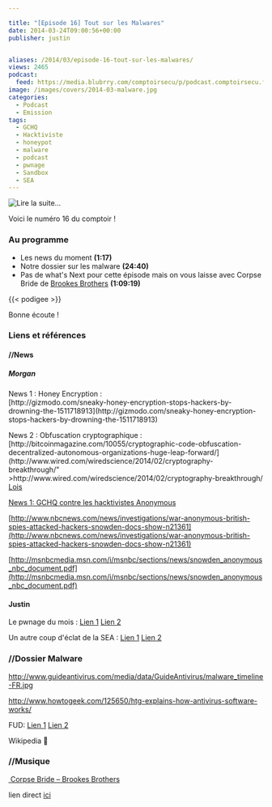 ```yaml
---

title: "[Episode 16] Tout sur les Malwares"
date: 2014-03-24T09:00:56+00:00
publisher: justin


aliases: /2014/03/episode-16-tout-sur-les-malwares/
views: 2465
podcast:
  feed: https://media.blubrry.com/comptoirsecu/p/podcast.comptoirsecu.fr/CSEC.EP16.2014-03-23.MALWARE.mp3
image: /images/covers/2014-03-malware.jpg
categories:
  - Podcast
  - Emission
tags:
  - GCHQ
  - Hacktiviste
  - honeypot
  - malware
  - podcast
  - pwnage
  - Sandbox
  - SEA
---
```

![](https://www.comptoirsecu.fr/wp-includes/js/tinymce/plugins/wordpress/img/trans.gif "Lire la suite…")

Voici le numéro 16 du comptoir !

### Au programme

  * Les news du moment **(1:17)**
  * Notre dossier sur les malware **(24:40)**
  * Pas de what's Next pour cette épisode mais on vous laisse avec Corpse Bride de [Brookes Brothers](https://soundcloud.com/brookesbrothers) **(1:09:19)**



  {{< podigee >}}






Bonne écoute !



### Liens et références



#### //News

##### Morgan

<p dir="ltr">
  News 1 : Honey Encryption :<br /> [http://gizmodo.com/sneaky-honey-encryption-stops-hackers-by-drowning-the-1511718913](http://gizmodo.com/sneaky-honey-encryption-stops-hackers-by-drowning-the-1511718913)


<p dir="ltr">
  News 2 : Obfuscation cryptographique :<br /> [http://bitcoinmagazine.com/10055/cryptographic-code-obfuscation-decentralized-autonomous-organizations-huge-leap-forward/](http://www.wired.com/wiredscience/2014/02/cryptography-breakthrough/" >http://www.wired.com/wiredscience/2014/02/cryptography-breakthrough/</a><br /> <a href="http://bitcoinmagazine.com/10055/cryptographic-code-obfuscation-decentralized-autonomous-organizations-huge-leap-forward/)


<h4 dir="ltr">
  Lois
</h4>


  News 1: GCHQ contre les hacktivistes Anonymous



  [http://www.nbcnews.com/news/investigations/war-anonymous-british-spies-attacked-hackers-snowden-docs-show-n21361](http://www.nbcnews.com/news/investigations/war-anonymous-british-spies-attacked-hackers-snowden-docs-show-n21361)



  [http://msnbcmedia.msn.com/i/msnbc/sections/news/snowden_anonymous_nbc_document.pdf](http://msnbcmedia.msn.com/i/msnbc/sections/news/snowden_anonymous_nbc_document.pdf)





#### Justin

Le pwnage du mois : [Lien 1](http://news.cnet.com/8301-1009_3-57618917-83/hackers-hit-tesco-as-over-2200-accounts-compromised/?part=rss&tag=feed&subj=News-Security&Privacy) [Lien 2](http://securityaffairs.co/wordpress/22313/hacking/kickstarter-site-hacked.html)

Un autre coup d'éclat de la SEA : [Lien 1](http://securityaffairs.co/wordpress/22241/hacking/sea-hacked-forbes.html) [Lien 2](http://securityaffairs.co/wordpress/21975/hacking/syrian-electronic-army-hacks-facebook.html)



### //Dossier Malware

<http://www.guideantivirus.com/media/data/GuideAntivirus/malware_timeline-FR.jpg>

<http://www.howtogeek.com/125650/htg-explains-how-antivirus-software-works/>

FUD: [Lien 1](http://www.crypters.net/fud-crypter/) [Lien 2](http://cypherx.org/fr/)

Wikipedia 🙂



### //Musique

[ Corpse Bride – Brookes Brothers](https://soundcloud.com/brookesbrothers/corpse-bride)

lien direct [ici](https://media.blubrry.com/comptoirsecu/p/www.comptoirsecu.fr/Episode/ComptoirSecu_Episode_16_Malware.mp3)
